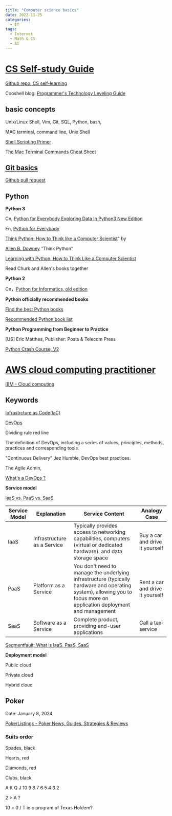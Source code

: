 ```yaml
---
title: "Computer science basics"
date: 2022-11-25
categories:
  - IT
tags:
  - Internet
  - Math & CS
  - AI
---
```



# [CS Self-study Guide](https://csdiy.wiki/)

[Github repo: CS self-learning](https://github.com/PKUFlyingPig/cs-self-learning)

Cooshell blog: [Programmer's Technology Leveling Guide](https://coolshell.cn/articles/4990.html)

## basic concepts

Unix/Linux Shell, Vim, Git, SQL, Python, bash,

MAC terminal, command line, Unix Shell

[Shell Scripting Primer](https://developer.apple.com/library/archive/documentation/OpenSource/Conceptual/ShellScripting/CommandLInePrimer/CommandLine.html#//apple_ref/doc/uid/TP40004268-CH271-BBCBEAJD)

[The Mac Terminal Commands Cheat Sheet](https://www.makeuseof.com/tag/mac-terminal-commands-cheat-sheet/)

## [Git basics](https://juejin.im/post/5ae072906fb9a07a9e4ce596)

[Github pull request](https://docs.github.com/zh/pull-requests)

## Python

**Python 3**

Cn, [Python for Everybody  Exploring Data In Python3 New Edition](http://do1.dr-chuck.com/pythonlearn/ZH_cn/pythonlearn.pdf)

En, [Python for Everybody](https://www.py4e.com/html3/)

[Think Python: How to Think like a Computer Scientist](http://www.greenteapress.com/thinkpython/thinkCSpy/)" by

[Allen B. Downey](http://allendowney.com/) "Think Python"

[Learning with Python, How to Think Like a Computer Scientist](http://www.greenteapress.com/thinkpython/thinkCSpy/)

Read Churk and Allen's books together

**Python 2**

Cn，[Python for Informatics, old edition](https://fanwscu.gitbooks.io/py4inf-zh-cn/)


**Python officially recommended books**

[Find the best Python books](https://pythonbooks.org/)

[Recommended Python book list](https://cuiqingcai.com/6645.html)

**Python Programming from Beginner to Practice**

[US] Eric Matthes, Publisher: Posts & Telecom Press

[Python Crash Course, V2](https://pythonbooks.org/python-crash-course-2nd-edition-a-hands-on-project-based-introduction-to-programming/)

# [AWS cloud computing practitioner](https://explore.skillbuilder.aws/learn/lp/82/cloud-essentials-learning-plan)

[ IBM - Cloud computing](https://www.coursera.org/learn/introduction-to-cloud/home/welcome)

## Keywords

[Infrastrcture as Code(IaC)](https://aws.amazon.com/getting-started/cloud-essentials/)

[DevOps](https://www.kubernetes.org.cn/7107.html)

Dividing rule red line

The definition of DevOps, including a series of values, principles, methods, practices and corresponding tools.

"Continuous Delivery" Jez Humble, DevOps best practices.

The Agile Admin,

[What's a DevOps ?](https://theagileadmin.com/2010/10/08/whats-a-devop/)

**Service model**

[IaaS vs. PaaS vs. SaaS](https://www.ibm.com/cloud/learn/iaas-paas-saas)

| **Service Model** | **Explanation** | **Service Content** | Analogy **Case** |
| --- | --- | --- | --- |
| IaaS  | Infrastructure as a Service | Typically provides access to networking capabilities, computers (virtual or dedicated hardware), and data storage space | Buy a car and drive it yourself |
| PaaS  | Platform as a Service | You don't need to manage the underlying infrastructure (typically hardware and operating system), allowing you to focus more on application deployment and management | Rent a car and drive it yourself |
| SaaS  | Software as a Service | Complete product, providing end-user applications | Call a taxi service |

[Segmentfault: What is IaaS, PaaS, SaaS](https://segmentfault.com/a/1190000024536763)

**Deployment model**

Public cloud

Private cloud

Hybrid cloud


## Poker

Date: January 8, 2024

[PokerListings - Poker News, Guides, Strategies & Reviews](https://www.pokerlistings.com/)

### Suits order

Spades, black

Hearts, red

Diamonds, red

Clubs, black

A K Q J 10 9 8 7 6 5 4 3 2

2 > A ?

10 = 0 / T in c program of Texas Holdem?
